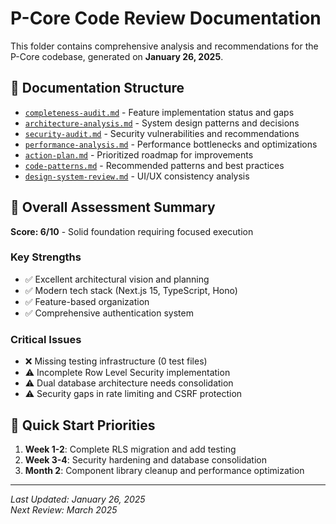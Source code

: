 # P-Core Code Review Documentation

This folder contains comprehensive analysis and recommendations for the P-Core codebase, generated on **January 26, 2025**.

## 📁 Documentation Structure

- [`completeness-audit.md`](./completeness-audit.md) - Feature implementation status and gaps
- [`architecture-analysis.md`](./architecture-analysis.md) - System design patterns and decisions
- [`security-audit.md`](./security-audit.md) - Security vulnerabilities and recommendations
- [`performance-analysis.md`](./performance-analysis.md) - Performance bottlenecks and optimizations
- [`action-plan.md`](./action-plan.md) - Prioritized roadmap for improvements
- [`code-patterns.md`](./code-patterns.md) - Recommended patterns and best practices
- [`design-system-review.md`](./design-system-review.md) - UI/UX consistency analysis

## 🎯 Overall Assessment Summary

**Score: 6/10** - Solid foundation requiring focused execution

### Key Strengths
- ✅ Excellent architectural vision and planning
- ✅ Modern tech stack (Next.js 15, TypeScript, Hono)
- ✅ Feature-based organization
- ✅ Comprehensive authentication system

### Critical Issues
- ❌ Missing testing infrastructure (0 test files)
- ⚠️ Incomplete Row Level Security implementation
- ⚠️ Dual database architecture needs consolidation
- ⚠️ Security gaps in rate limiting and CSRF protection

## 🚀 Quick Start Priorities

1. **Week 1-2**: Complete RLS migration and add testing
2. **Week 3-4**: Security hardening and database consolidation
3. **Month 2**: Component library cleanup and performance optimization

---

*Last Updated: January 26, 2025*  
*Next Review: March 2025*
